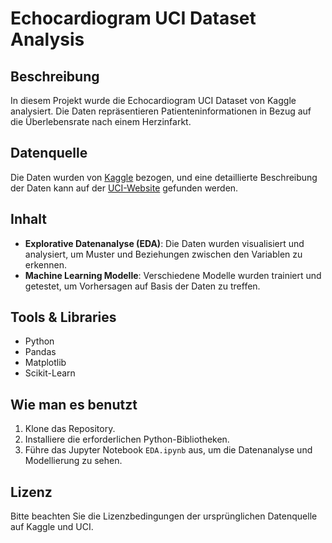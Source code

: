 # Echocardiogram UCI Dataset Analysis

## Beschreibung
In diesem Projekt wurde die Echocardiogram UCI Dataset von Kaggle analysiert. Die Daten repräsentieren Patienteninformationen in Bezug auf die Überlebensrate nach einem Herzinfarkt.

## Datenquelle
Die Daten wurden von [Kaggle](https://www.kaggle.com/datasets/loganalive/echocardiogram-uci) bezogen, und eine detaillierte Beschreibung der Daten kann auf der [UCI-Website](https://archive.ics.uci.edu/dataset/38/echocardiogram) gefunden werden.

## Inhalt
- **Explorative Datenanalyse (EDA)**: Die Daten wurden visualisiert und analysiert, um Muster und Beziehungen zwischen den Variablen zu erkennen.
- **Machine Learning Modelle**: Verschiedene Modelle wurden trainiert und getestet, um Vorhersagen auf Basis der Daten zu treffen.

## Tools & Libraries
- Python
- Pandas
- Matplotlib
- Scikit-Learn

## Wie man es benutzt
1. Klone das Repository.
2. Installiere die erforderlichen Python-Bibliotheken.
3. Führe das Jupyter Notebook `EDA.ipynb` aus, um die Datenanalyse und Modellierung zu sehen.

## Lizenz
Bitte beachten Sie die Lizenzbedingungen der ursprünglichen Datenquelle auf Kaggle und UCI.
